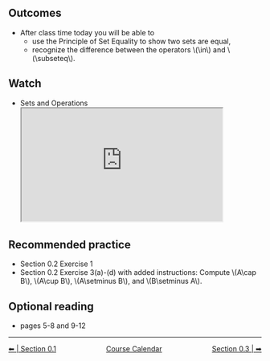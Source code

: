 ## Outcomes

* After class time today you will be able to
    * use the Principle of Set Equality to show two sets are equal,
    * recognize the difference between the operators \\(\in\\) and \\(\subseteq\\).

## Watch
* Sets and Operations<br>
    <iframe style="width: 400px; height: 225px;" title="m425-Sets (14:42)" src="https://uweau.instructure.com/courses/496410/external_tools/retrieve?display=borderless&amp;url=https%3A%2F%2F2370711-5.kaf.kaltura.com%2Fbrowseandembed%2Findex%2Fmedia%2Fentryid%2F1_y98cg6mc%2FshowDescription%2Ffalse%2FshowTitle%2Ffalse%2FshowTags%2Ffalse%2FshowDuration%2Ffalse%2FshowOwner%2Ffalse%2FshowUploadDate%2Ffalse%2FplayerSize%2F400x225%2FplayerSkin%2F42909941%2F" width="400" height="225" allowfullscreen="allowfullscreen" webkitallowfullscreen="webkitallowfullscreen" mozallowfullscreen="mozallowfullscreen" allow="geolocation *; microphone *; camera *; midi *; encrypted-media *; autoplay *"></iframe>
    
## Recommended practice
 * Section 0.2 Exercise 1 
 * Section 0.2 Exercise 3(a)-(d) with added instructions: Compute \\(A\cap B\\), \\(A\cup B\\), \\(A\setminus B\\), and \\(B\setminus A\\).
 
## Optional reading
 * pages 5-8 and 9-12


 
<hr class="dashed double-spacing">

<div class = "justify" style="display:flex;justify-content:space-between;">
    <div sytle="align:left">
        <a class="btn info" href="page:📓 Section 0.1">⬅ | Section 0.1</a>
    </div>
    <div style="align:center">
        <a class="btn danger" href="page:📅 Full Course Schedule - Subject to Change">Course Calendar</a>
    </div>
    <div style="align:right">
        <a class="btn info" href="page:📓 Section 0.3">Section 0.3 | ➡</a>
    </div>
</div>